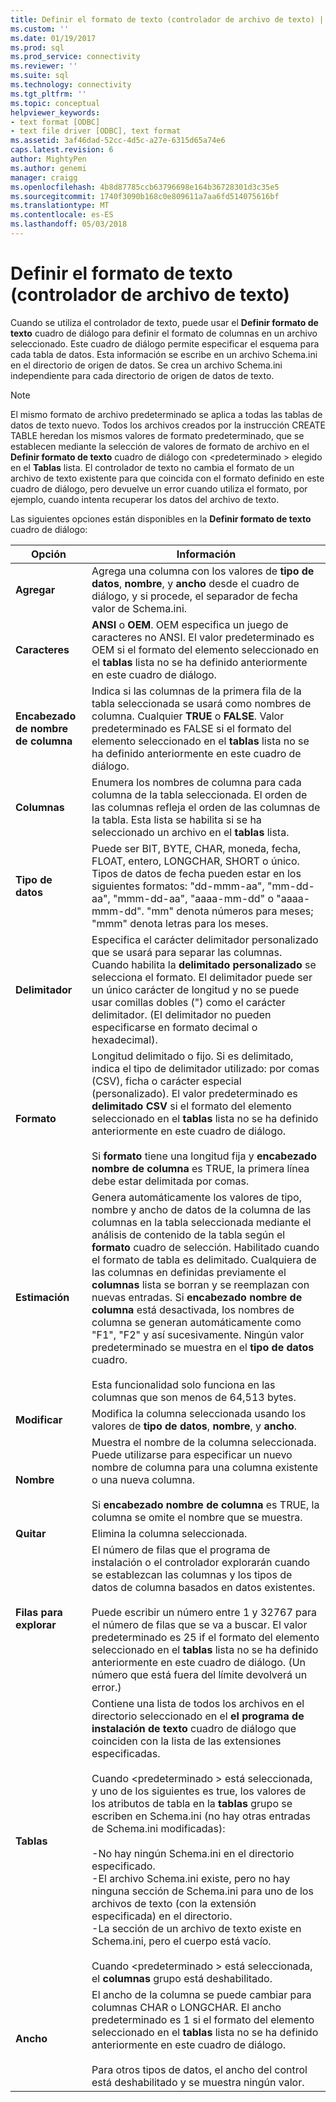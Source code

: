 ```yaml
---
title: Definir el formato de texto (controlador de archivo de texto) | Documentos de Microsoft
ms.custom: ''
ms.date: 01/19/2017
ms.prod: sql
ms.prod_service: connectivity
ms.reviewer: ''
ms.suite: sql
ms.technology: connectivity
ms.tgt_pltfrm: ''
ms.topic: conceptual
helpviewer_keywords:
- text format [ODBC]
- text file driver [ODBC], text format
ms.assetid: 3af46dad-52cc-4d5c-a27e-6315d65a74e6
caps.latest.revision: 6
author: MightyPen
ms.author: genemi
manager: craigg
ms.openlocfilehash: 4b8d87785ccb63796698e164b36728301d3c35e5
ms.sourcegitcommit: 1740f3090b168c0e809611a7aa6fd514075616bf
ms.translationtype: MT
ms.contentlocale: es-ES
ms.lasthandoff: 05/03/2018
---
```

# <a name="defining-text-format-text-file-driver"></a>Definir el formato de texto (controlador de archivo de texto)
Cuando se utiliza el controlador de texto, puede usar el **Definir formato de texto** cuadro de diálogo para definir el formato de columnas en un archivo seleccionado. Este cuadro de diálogo permite especificar el esquema para cada tabla de datos. Esta información se escribe en un archivo Schema.ini en el directorio de origen de datos. Se crea un archivo Schema.ini independiente para cada directorio de origen de datos de texto.  
  
> [!NOTE]  
>  El mismo formato de archivo predeterminado se aplica a todas las tablas de datos de texto nuevo. Todos los archivos creados por la instrucción CREATE TABLE heredan los mismos valores de formato predeterminado, que se establecen mediante la selección de valores de formato de archivo en el **Definir formato de texto** cuadro de diálogo con \<predeterminado > elegido en el **Tablas** lista. El controlador de texto no cambia el formato de un archivo de texto existente para que coincida con el formato definido en este cuadro de diálogo, pero devuelve un error cuando utiliza el formato, por ejemplo, cuando intenta recuperar los datos del archivo de texto.  
  
 Las siguientes opciones están disponibles en la **Definir formato de texto** cuadro de diálogo:  
  
|Opción|Información|  
|------------|-----------------|  
|**Agregar**|Agrega una columna con los valores de **tipo de datos**, **nombre**, y **ancho** desde el cuadro de diálogo, y si procede, el separador de fecha valor de Schema.ini.|  
|**Caracteres**|**ANSI** o **OEM**. OEM especifica un juego de caracteres no ANSI. El valor predeterminado es OEM si el formato del elemento seleccionado en el **tablas** lista no se ha definido anteriormente en este cuadro de diálogo.|  
|**Encabezado de nombre de columna**|Indica si las columnas de la primera fila de la tabla seleccionada se usará como nombres de columna. Cualquier **TRUE** o **FALSE**. Valor predeterminado es FALSE si el formato del elemento seleccionado en el **tablas** lista no se ha definido anteriormente en este cuadro de diálogo.|  
|**Columnas**|Enumera los nombres de columna para cada columna de la tabla seleccionada. El orden de las columnas refleja el orden de las columnas de la tabla. Esta lista se habilita si se ha seleccionado un archivo en el **tablas** lista.|  
|**Tipo de datos**|Puede ser BIT, BYTE, CHAR, moneda, fecha, FLOAT, entero, LONGCHAR, SHORT o único. Tipos de datos de fecha pueden estar en los siguientes formatos: "dd-mmm-aa", "mm-dd-aa", "mmm-dd-aa", "aaaa-mm-dd" o "aaaa-mmm-dd". "mm" denota números para meses; "mmm" denota letras para los meses.|  
|**Delimitador**|Especifica el carácter delimitador personalizado que se usará para separar las columnas. Cuando habilita la **delimitado personalizado** se selecciona el formato. El delimitador puede ser un único carácter de longitud y no se puede usar comillas dobles (") como el carácter delimitador. (El delimitador no pueden especificarse en formato decimal o hexadecimal).|  
|**Formato**|Longitud delimitado o fijo. Si es delimitado, indica el tipo de delimitador utilizado: por comas (CSV), ficha o carácter especial (personalizado). El valor predeterminado es **delimitado CSV** si el formato del elemento seleccionado en el **tablas** lista no se ha definido anteriormente en este cuadro de diálogo.<br /><br /> Si **formato** tiene una longitud fija y **encabezado nombre de columna** es TRUE, la primera línea debe estar delimitada por comas.|  
|**Estimación**|Genera automáticamente los valores de tipo, nombre y ancho de datos de la columna de las columnas en la tabla seleccionada mediante el análisis de contenido de la tabla según el **formato** cuadro de selección. Habilitado cuando el formato de tabla es delimitado. Cualquiera de las columnas en definidas previamente el **columnas** lista se borran y se reemplazan con nuevas entradas. Si **encabezado nombre de columna** está desactivada, los nombres de columna se generan automáticamente como "F1", "F2" y así sucesivamente. Ningún valor predeterminado se muestra en el **tipo de datos** cuadro.<br /><br /> Esta funcionalidad solo funciona en las columnas que son menos de 64,513 bytes.|  
|**Modificar**|Modifica la columna seleccionada usando los valores de **tipo de datos**, **nombre**, y **ancho**.|  
|**Nombre**|Muestra el nombre de la columna seleccionada. Puede utilizarse para especificar un nuevo nombre de columna para una columna existente o una nueva columna.<br /><br /> Si **encabezado nombre de columna** es TRUE, la columna se omite el nombre que se muestra.|  
|**Quitar**|Elimina la columna seleccionada.|  
|**Filas para explorar**|El número de filas que el programa de instalación o el controlador explorarán cuando se establezcan las columnas y los tipos de datos de columna basados en datos existentes.<br /><br /> Puede escribir un número entre 1 y 32767 para el número de filas que se va a buscar. El valor predeterminado es 25 if el formato del elemento seleccionado en el **tablas** lista no se ha definido anteriormente en este cuadro de diálogo. (Un número que está fuera del límite devolverá un error.)|  
|**Tablas**|Contiene una lista de todos los archivos en el directorio seleccionado en el **el programa de instalación de texto** cuadro de diálogo que coinciden con la lista de las extensiones especificadas.<br /><br /> Cuando \<predeterminado > está seleccionada, y uno de los siguientes es true, los valores de los atributos de tabla en la **tablas** grupo se escriben en Schema.ini (no hay otras entradas de Schema.ini modificadas):<br /><br /> -No hay ningún Schema.ini en el directorio especificado.<br />-El archivo Schema.ini existe, pero no hay ninguna sección de Schema.ini para uno de los archivos de texto (con la extensión especificada) en el directorio.<br />-La sección de un archivo de texto existe en Schema.ini, pero el cuerpo está vacío.<br /><br /> Cuando \<predeterminado > está seleccionada, el **columnas** grupo está deshabilitado.|  
|**Ancho**|El ancho de la columna se puede cambiar para columnas CHAR o LONGCHAR. El ancho predeterminado es 1 si el formato del elemento seleccionado en el **tablas** lista no se ha definido anteriormente en este cuadro de diálogo.<br /><br /> Para otros tipos de datos, el ancho del control está deshabilitado y se muestra ningún valor.|
